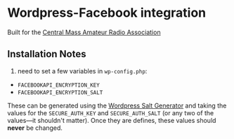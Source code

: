 # Wordpress-Facebook integration
Built for the [Central Mass Amateur Radio Association](https://www.cmara.org/)

## Installation Notes
1. need to set a few variables in `wp-config.php`:
  * `FACEBOOKAPI_ENCRYPTION_KEY`
  * `FACEBOOKAPI_ENCRYPTION_SALT`

  These can be generated using the [Wordpress Salt Generator](https://api.wordpress.org/secret-key/1.1/salt/) and taking the values for the `SECURE_AUTH_KEY` and `SECURE_AUTH_SALT` (or any two of the values&mdash;it shouldn't matter). Once they are defines, these values should **never** be changed.
